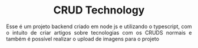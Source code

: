 <h1 align="center">CRUD Technology</h1>
<p align = "justify"> Esse é um projeto backend criado em node js e utilizando o typescript, com o intuito de criar artigos sobre tecnologias com os CRUDS normais e também é possível realizar o upload de imagens para o projeto </p>
